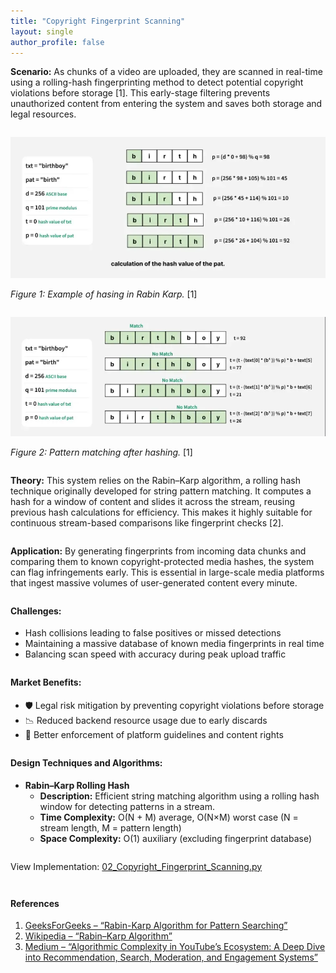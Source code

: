 ```yaml
---
title: "Copyright Fingerprint Scanning"
layout: single
author_profile: false
---
```


<div class="justified" style="margin-bottom: 2em;">
  <strong>Scenario:</strong> As chunks of a video are uploaded, they are scanned in real-time using a rolling-hash fingerprinting method to detect potential copyright violations before storage [1]. This early-stage filtering prevents unauthorized content from entering the system and saves both storage and legal resources.
</div>

![Rolling Hash Fingerprint Scan](/assets/images/02.png)

<div class="justified" style="margin-bottom: 2em;">
  <em>Figure 1: Example of hasing in Rabin Karp.</em> [1]
</div>

![Rolling Hash Fingerprint Scan](/assets/images/02_2.png)

<div class="justified" style="margin-bottom: 2em;">
  <em>Figure 2: Pattern matching after hashing.</em> [1]
</div>

<div class="justified" style="margin-bottom: 2em;">
  <strong>Theory:</strong> This system relies on the Rabin–Karp algorithm, a rolling hash technique originally developed for string pattern matching. It computes a hash for a window of content and slides it across the stream, reusing previous hash calculations for efficiency. This makes it highly suitable for continuous stream-based comparisons like fingerprint checks [2].
</div>

<div class="justified" style="margin-bottom: 2em;">
  <strong>Application:</strong> By generating fingerprints from incoming data chunks and comparing them to known copyright-protected media hashes, the system can flag infringements early. This is essential in large-scale media platforms that ingest massive volumes of user-generated content every minute.
</div>

<h4 style="margin-top: 2em;">Challenges:</h4>
<ul style="margin-bottom: 2em;">
  <li>Hash collisions leading to false positives or missed detections</li>
  <li>Maintaining a massive database of known media fingerprints in real time</li>
  <li>Balancing scan speed with accuracy during peak upload traffic</li>
</ul>

<h4 style="margin-top: 2em;">Market Benefits:</h4>
<ul style="margin-bottom: 2em;">
  <li>🛡️ Legal risk mitigation by preventing copyright violations before storage</li>
  <li>📉 Reduced backend resource usage due to early discards</li>
  <li>🚫 Better enforcement of platform guidelines and content rights</li>
</ul>

<h4 style="margin-top: 2em;">Design Techniques and Algorithms:</h4>
<ul style="margin-bottom: 2em;">
  <li><strong>Rabin–Karp Rolling Hash</strong>
    <ul>
      <li><strong>Description:</strong> Efficient string matching algorithm using a rolling hash window for detecting patterns in a stream.</li>
      <li><strong>Time Complexity:</strong> O(N + M) average, O(N×M) worst case (N = stream length, M = pattern length)</li>
      <li><strong>Space Complexity:</strong> O(1) auxiliary (excluding fingerprint database)</li>
    </ul>
  </li>
</ul>

<p style="margin-top: 2em;">View Implementation: <a href="https://github.com/AdityaKhatawkar/aditya_aps_portfolio.github.io/blob/main/codes/02_Copyright_Fingerprint_Scanning.py" target="_blank">02_Copyright_Fingerprint_Scanning.py</a></p>

<h4 style="margin-top: 3em;">References</h4>
<ol style="margin-bottom: 3em;">
  <li>
    <a href="https://www.geeksforgeeks.org/rabin-karp-algorithm-for-pattern-searching/" target="_blank">
      GeeksForGeeks – “Rabin-Karp Algorithm for Pattern Searching”
    </a>
  </li>
  <li>
    <a href="https://en.wikipedia.org/wiki/Rabin%E2%80%93Karp_algorithm" target="_blank">
      Wikipedia – “Rabin–Karp Algorithm”
    </a>
  </li>
  <li>
    <a href="https://medium.com/@durveshchaudhari11/algorithmic-complexity-in-youtubes-ecosystem-a-deep-dive-into-recommendation-search-moderation-6d2cbe422de5" target="_blank">
      Medium – “Algorithmic Complexity in YouTube’s Ecosystem: A Deep Dive into Recommendation, Search, Moderation, and Engagement Systems”
    </a>
  </li>
</ol>
